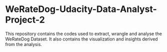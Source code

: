 # WeRateDog-Udacity-Data-Analyst-Project-2
This repository contains the codes used to extract, wrangle and analyse the WeRateDog Dataset. It also contains the visualization and insights derived from the analysis.
